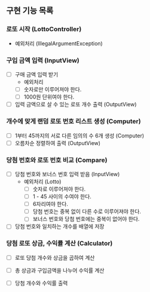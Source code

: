 
## 구현 기능 목록

### 로또 시작 (LottoController)
  * 예외처리 (IllegalArgumentException)

### 구입 금액 입력 (InputView)
  - [ ] 구매 금액 입력 받기 
    * 예외처리
    - [ ] 숫자로만 이루어져야 한다.
    - [ ] 1000원 단위여야 한다.
  - [ ] 입력 금액으로 살 수 있는 로또 개수 출력 (OutputView)

### 개수에 맞게 랜덤 로또 번호 리스트 생성 (Computer)
  - [ ] 1부터 45까지의 서로 다른 임의의 수 6개 생성 (Computer)
  - [ ] 오름차순 정렬하여 출력 (OutputView)

### 당첨 번호와 로또 번호 비교 (Compare)
  - [ ] 당첨 번호와 보너스 번호 입력 받음 (InputView)
    * 예외처리 (Lotto)
      - [ ] 숫자로 이루어져야 한다.
      - [ ] 1 - 45 사이의 수여야 한다.
      - [ ] 6자리여야 한다.
      - [ ] 당첨 번호는 중복 없이 다른 수로 이루어져야 한다.
      - [ ] 보너스 번호와 당첨 번호에는 중복이 없어야 한다.
  - [ ] 당첨 번호와 일치하는 개수를 배열에 저장

### 당첨 로또 상금, 수익률 계산 (Calculator)
  - [ ] 로또 당첨 개수와 상금을 곱하여 계산
  - [ ] 총 상금과 구입금액을 나누어 수익률 계산
  - [ ] 당첨 개수와 수익률 출력


